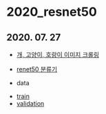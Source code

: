 # 2020_resnet50


## 2020. 07. 27


* [개, 고양이, 호랑이 이미지 크롤링]()


* [renet50 분류기]()


* data
- [train]()
- [validation]()
